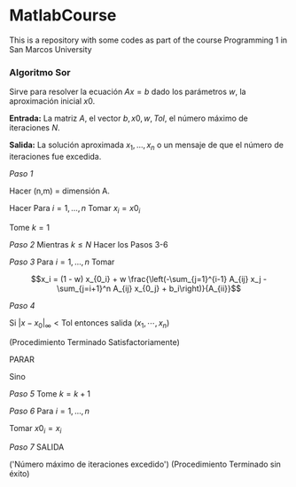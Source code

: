 # MatlabCourse
This is a repository with some codes as part of the course Programming 1 in San Marcos University

### Algoritmo Sor
Sirve para resolver la ecuación $A x=b$ dado los parámetros $w$, la aproximación inicial $x 0$.

**Entrada:** La matriz $A$, el vector $b, x 0, w, T o l$, el número máximo de iteraciones $N$.

**Salida:** La solución aproximada $x_1, \ldots, x_n$ o un mensaje de que el número de iteraciones fue excedida.

_Paso 1_

 Hacer (n,m) = dimensión A.

  Hacer Para $i=1,\ldots,n$ Tomar $x_i=x0_i$

  Tome $k=1$

_Paso 2_ Mientras $k \leq N$ Hacer los Pasos 3-6

_Paso 3_ Para $i=1, \ldots, n$
Tomar 

$$x_i = (1 - w) x_{0_i} + w \frac{\left(-\sum_{j=1}^{i-1} A_{ij} x_j - \sum_{j=i+1}^n A_{ij} x_{0_j} + b_i\right)}{A_{ii}}$$

_Paso 4_

Si $|x-x_0|_{\infty}<\text{Tol}$ entonces salida $\left(x_1, \cdots, x_n\right)$

(Procedimiento Terminado Satisfactoriamente)

PARAR

Sino

_Paso 5_ Tome $k=k+1$

_Paso 6_ 
  Para $i=1, \ldots, n$

Tomar $x 0_i=x_i$

_Paso 7_ SALIDA

('Número máximo de iteraciones excedido')
(Procedimiento Terminado sin éxito)
